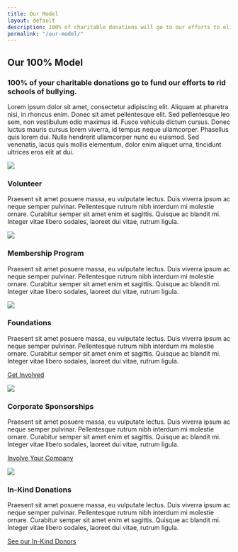 ```yaml
---
title: Our Model
layout: default
description: 100% of charitable donations will go to our efforts to eliminate bullying.
permalink: "/our-model/"
---
```


<section>
<div class="container">
  <div class="row">
  <div class="col-lg-12 col-md-12 col-sm-12 col-xs-12">
  	<div class="text-center">
  		<h1>Our 100% Model</h1>
  		<h3>100% of your charitable donations go to fund our efforts to rid schools of bullying.</h3>
  		<p>Lorem ipsum dolor sit amet, consectetur adipiscing elit. Aliquam at pharetra nisi, in rhoncus enim. Donec sit amet pellentesque elit. Sed pellentesque leo sem, non vestibulum odio maximus id. Fusce vehicula dictum cursus. Donec luctus mauris cursus lorem viverra, id tempus neque ullamcorper. Phasellus quis lorem dui. Nulla hendrerit ullamcorper nunc eu euismod. Sed venenatis, lacus quis mollis elementum, dolor enim aliquet urna, tincidunt ultrices eros elit at dui.</p>
  	</div>
  </div>
  </div>
</div>
</section>

<section class="style3">
<div class="container">
<div class="row">
	<div class="col-lg-4 col-md-4 col-sm-4 col-xs-12">
      <div class="icon-push">
			 <img src="{{ site.baseurl }}/img/nounproject/madebymade/noun_1148963_ffffff.png" class="img-responsive img-circle style4" />
      </div>
	</div>
	<div class="col-lg-8 col-md-8 col-sm-8 col-xs-12">
	<h3>Volunteer</h3>
		<p>Praesent sit amet posuere massa, eu vulputate lectus. Duis viverra ipsum ac neque semper pulvinar. Pellentesque rutrum nibh interdum mi molestie ornare. Curabitur semper sit amet enim et sagittis. Quisque ac blandit mi. Integer vitae libero sodales, laoreet dui vitae, rutrum ligula.</p>
	</div>
</div>
</div>
</section>

<section class="style4">
<div class="container">
<div class="row">
	<div class="col-lg-4 col-md-4 col-sm-4 col-xs-12">
      <div class="icon-push">
  			<img src="{{ site.baseurl }}/img/nounproject/madebymade/noun_766202_ffffff.png" class="img-responsive img-circle style3" />
      </div>
	</div>
	<div class="col-lg-8 col-md-8 col-sm-8 col-xs-12">
	<h3>Membership Program</h3>
		<p>Praesent sit amet posuere massa, eu vulputate lectus. Duis viverra ipsum ac neque semper pulvinar. Pellentesque rutrum nibh interdum mi molestie ornare. Curabitur semper sit amet enim et sagittis. Quisque ac blandit mi. Integer vitae libero sodales, laoreet dui vitae, rutrum ligula.</p>
	</div>
</div>
</div>
</section>

<section class="">
<div class="container">
<div class="row">
  <div class="col-lg-4 col-md-4 col-sm-4 col-xs-12">
      <div class="icon-push">
          <img src="{{ site.baseurl }}/img/nounproject/madebymade/noun_1158981_ffffff.png" class="img-responsive img-circle style1" />
      </div>
      <h3 class="text-center">Foundations</h3>
      <p>Praesent sit amet posuere massa, eu vulputate lectus. Duis viverra ipsum ac neque semper pulvinar. Pellentesque rutrum nibh interdum mi molestie ornare. Curabitur semper sit amet enim et sagittis. Quisque ac blandit mi. Integer vitae libero sodales, laoreet dui vitae, rutrum ligula.</p>
      <p><a href="#">Get Involved</a></p>
  </div>
  <div class="col-lg-4 col-md-4 col-sm-4 col-xs-12">
      <div class="icon-push">
          <img src="{{ site.baseurl }}/img/nounproject/madebymade/noun_759354_ffffff.png" class="img-responsive img-circle style3" />
      </div>
      <h3 class="text-center">Corporate Sponsorships</h3>
      <p>Praesent sit amet posuere massa, eu vulputate lectus. Duis viverra ipsum ac neque semper pulvinar. Pellentesque rutrum nibh interdum mi molestie ornare. Curabitur semper sit amet enim et sagittis. Quisque ac blandit mi. Integer vitae libero sodales, laoreet dui vitae, rutrum ligula.</p>
      <p><a href="#">Involve Your Company</a></p>
  </div>
  <div class="col-lg-4 col-md-4 col-sm-4 col-xs-12">
      <div class="icon-push">
          <img src="{{ site.baseurl }}/img/nounproject/madebymade/noun_815831_ffffff.png" class="img-responsive img-circle style5" />
          </div>
      <h3 class="text-center">In-Kind Donations</h3>
      <p>Praesent sit amet posuere massa, eu vulputate lectus. Duis viverra ipsum ac neque semper pulvinar. Pellentesque rutrum nibh interdum mi molestie ornare. Curabitur semper sit amet enim et sagittis. Quisque ac blandit mi. Integer vitae libero sodales, laoreet dui vitae, rutrum ligula.</p>
      <p><a href="/our-model/in-kind-donations/">See our In-Kind Donors</a></p>
  </div>
</div>
</div>
</section>